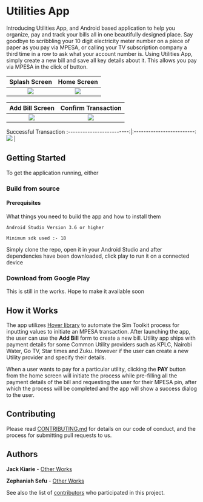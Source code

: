 # Utilities App

Introducing Utilities App, and Android based application to help you organize, pay and track your bills all in one beautifully designed place. Say goodbye to scribbling
your 10 digit electricity meter number on a piece of paper as you pay via MPESA, or calling your TV subscription company a third time in a row to ask what your account number is.
Using Utilities App, simply create a new bill and save all key details about it. This allows you pay via MPESA in the click of button.


Splash Screen             |  Home Screen
:-------------------------:|:-------------------------:
![](https://user-images.githubusercontent.com/8895134/81540466-60599c00-937a-11ea-97f6-7a2b0237652f.png)  |  ![](https://user-images.githubusercontent.com/8895134/81540617-93039480-937a-11ea-99b8-0637f2188f38.png)

Add Bill Screen             |  Confirm Transaction
:-------------------------:|:-------------------------:
![](https://user-images.githubusercontent.com/8895134/81540905-03aab100-937b-11ea-9ce8-23377fe05055.png)  | ![](https://user-images.githubusercontent.com/8895134/81540883-fd1c3980-937a-11ea-89d8-8d034bb56454.png)

Successful Transaction
:-------------------------:|:-------------------------:
![](https://user-images.githubusercontent.com/8895134/81540896-01485700-937b-11ea-85cc-5d59b8ef6f2b.png)  |


## Getting Started

To get the application running, either

### Build from source

#### Prerequisites

What things you need to build the app and how to install them

```
Android Studio Version 3.6 or higher

Minimum sdk used :- 18

```

Simply clone the repo, open it in your Android Studio and after dependencies have been downloaded, click play to run
it on a connected device

### Download from Google Play

This is still in the works. Hope to make it available soon

## How it Works

The app utilizes [Hover library](https://www.usehover.com/) to automate the Sim Toolkit process for inputting values to initiate an MPESA transaction.
After launching the app, the user can use the **Add Bill** form to create a new bill. Utility app ships with payment details for some Common
Utility providers such as KPLC, Nairobi Water, Go TV, Star times and Zuku. However if the user can create a new Utility provider and specify their details.

When a user wants to pay for a particular utility, clicking the **PAY** button from the home screen will initiate the process while pre-filling all the payment
details of the bill and requesting the user for their MPESA pin, after which the process will be completed and the app will show a success dialog to the user.


## Contributing

Please read [CONTRIBUTING.md](https://gist.github.com/PurpleBooth/b24679402957c63ec426) for details on our code of conduct, and the process for submitting pull requests to us.

## Authors

 **Jack Kiarie** - [Other Works](https://github.com/Jackwitwicky)

 **Zephaniah Sefu** - [Other Works](https://github.com/SefuZeph)

See also the list of [contributors](https://github.com/your/project/contributors) who participated in this project.


